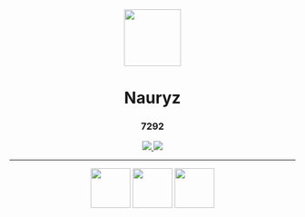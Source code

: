 <div id="header" align="center">
  <img src="https://media.giphy.com/media/M9gbBd9nbDrOTu1Mqx/giphy.gif" width="100">
  <h1>Nauryz</h1>
  <h3>7292</h3>
</div>
<div id="socials" align="center">
  <a href="https://t.me/coldNau">
    <img src="https://img.shields.io/badge/Telegram-blue?style=for-the-badge&logo=telegram&logoColor=white">
  </a>
  <a href="https://Nauryz#3963">
    <img src="https://img.shields.io/badge/Discord-blue?style=for-the-badge&logo=discord&logoColor=white">
  </a>
</div>

<hr>
<div id="lngandtools" align="center">
  <img src="https://cdn.jsdelivr.net/gh/devicons/devicon/icons/html5/html5-original.svg" width="70" height="70"/>
  <img src="https://cdn.jsdelivr.net/gh/devicons/devicon/icons/css3/css3-original.svg" width="70" height="70"/>
  <img src="https://cdn.jsdelivr.net/gh/devicons/devicon/icons/javascript/javascript-original.svg" width="70" height="70"/>
</div>


